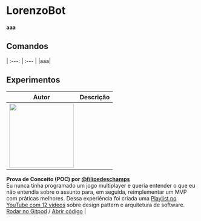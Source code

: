 # LorenzoBot
**aaa**

## Comandos
| :---: | :--- |
|aaa|
## Experimentos

| Autor | Descrição |
| :---: | :--- |
| <img src="https://avatars3.githubusercontent.com/u/4248081?s=460&v=4" width="170"> |
**Prova de Conceito (POC) por [@filipedeschamps](https://github.com/filipedeschamps)**
<br>Eu nunca tinha programado um jogo multiplayer e queria entender o que eu não entendia sobre o assunto para, em seguida, reimplementar um MVP com práticas melhores. Dessa experiência foi criada uma [Playlist no YouTube com 12 vídeos](https://www.youtube.com/playlist?list=PLMdYygf53DP5SVQQrkKCVWDS0TwYLVitL) sobre design pattern e arquitetura de software.<br>[Rodar no Gitpod](http://gitpod.io/#experiment=1st-proof-of-concept/https://github.com/filipedeschamps/meu-primeiro-jogo-multiplayer) / [Abrir código](https://github.com/filipedeschamps/meu-primeiro-jogo-multiplayer/tree/master/playground/1st-proof-of-concept) |
